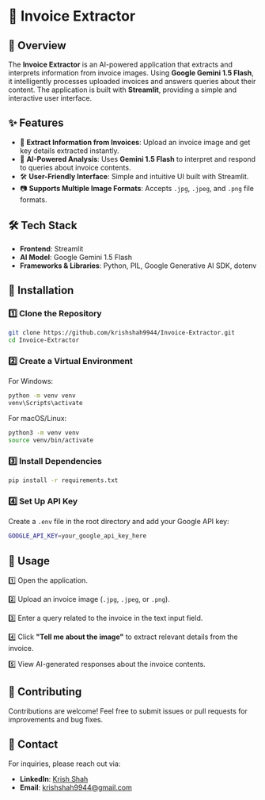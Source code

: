 # 🧾 Invoice Extractor

## 🚀 Overview
The **Invoice Extractor** is an AI-powered application that extracts and interprets information from invoice images. Using **Google Gemini 1.5 Flash**, it intelligently processes uploaded invoices and answers queries about their content. The application is built with **Streamlit**, providing a simple and interactive user interface.

## ✨ Features

- 📄 **Extract Information from Invoices**: Upload an invoice image and get key details extracted instantly.
- 🤖 **AI-Powered Analysis**: Uses **Gemini 1.5 Flash** to interpret and respond to queries about invoice contents.
- 🛠 **User-Friendly Interface**: Simple and intuitive UI built with Streamlit.
- 📷 **Supports Multiple Image Formats**: Accepts `.jpg`, `.jpeg`, and `.png` file formats.

## 🛠 Tech Stack

- **Frontend**: Streamlit
- **AI Model**: Google Gemini 1.5 Flash
- **Frameworks & Libraries**: Python, PIL, Google Generative AI SDK, dotenv

## 🔧 Installation

### 1️⃣ Clone the Repository
```bash
git clone https://github.com/krishshah9944/Invoice-Extractor.git
cd Invoice-Extractor
```

### 2️⃣ Create a Virtual Environment

For Windows:
```bash
python -m venv venv
venv\Scripts\activate
```
For macOS/Linux:
```bash
python3 -m venv venv
source venv/bin/activate
```

### 3️⃣ Install Dependencies
```bash
pip install -r requirements.txt
```

### 4️⃣ Set Up API Key
Create a `.env` file in the root directory and add your Google API key:
```bash
GOOGLE_API_KEY=your_google_api_key_here
```

## 📌 Usage

1️⃣ Open the application.

2️⃣ Upload an invoice image (`.jpg`, `.jpeg`, or `.png`).

3️⃣ Enter a query related to the invoice in the text input field.

4️⃣ Click **"Tell me about the image"** to extract relevant details from the invoice.

5️⃣ View AI-generated responses about the invoice contents.

## 🤝 Contributing
Contributions are welcome! Feel free to submit issues or pull requests for improvements and bug fixes.

## 📧 Contact
For inquiries, please reach out via:
- **LinkedIn**: [Krish Shah](https://www.linkedin.com/in/krishshah9944/)
- **Email**: [krishshah9944@gmail.com](mailto:krishshah9944@gmail.com)





